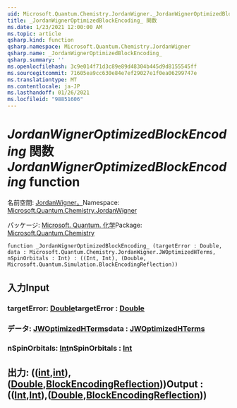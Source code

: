 ```yaml
---
uid: Microsoft.Quantum.Chemistry.JordanWigner._JordanWignerOptimizedBlockEncoding_
title: _JordanWignerOptimizedBlockEncoding_ 関数
ms.date: 1/23/2021 12:00:00 AM
ms.topic: article
qsharp.kind: function
qsharp.namespace: Microsoft.Quantum.Chemistry.JordanWigner
qsharp.name: _JordanWignerOptimizedBlockEncoding_
qsharp.summary: ''
ms.openlocfilehash: 3c9e014f71d3c89e89d48304b445d9d8155545ff
ms.sourcegitcommit: 71605ea9cc630e84e7ef29027e1f0ea06299747e
ms.translationtype: MT
ms.contentlocale: ja-JP
ms.lasthandoff: 01/26/2021
ms.locfileid: "98851606"
---
```

# <a name="_jordanwigneroptimizedblockencoding_-function"></a><span data-ttu-id="77b93-102">_JordanWignerOptimizedBlockEncoding_ 関数</span><span class="sxs-lookup"><span data-stu-id="77b93-102">_JordanWignerOptimizedBlockEncoding_ function</span></span>

<span data-ttu-id="77b93-103">名前空間: [JordanWigner。](xref:Microsoft.Quantum.Chemistry.JordanWigner)</span><span class="sxs-lookup"><span data-stu-id="77b93-103">Namespace: [Microsoft.Quantum.Chemistry.JordanWigner](xref:Microsoft.Quantum.Chemistry.JordanWigner)</span></span>

<span data-ttu-id="77b93-104">パッケージ: [Microsoft. Quantum. 化学](https://nuget.org/packages/Microsoft.Quantum.Chemistry)</span><span class="sxs-lookup"><span data-stu-id="77b93-104">Package: [Microsoft.Quantum.Chemistry](https://nuget.org/packages/Microsoft.Quantum.Chemistry)</span></span>




```qsharp
function _JordanWignerOptimizedBlockEncoding_ (targetError : Double, data : Microsoft.Quantum.Chemistry.JordanWigner.JWOptimizedHTerms, nSpinOrbitals : Int) : ((Int, Int), (Double, Microsoft.Quantum.Simulation.BlockEncodingReflection))
```


## <a name="input"></a><span data-ttu-id="77b93-105">入力</span><span class="sxs-lookup"><span data-stu-id="77b93-105">Input</span></span>

### <a name="targeterror--double"></a><span data-ttu-id="77b93-106">targetError: [Double](xref:microsoft.quantum.lang-ref.double)</span><span class="sxs-lookup"><span data-stu-id="77b93-106">targetError : [Double](xref:microsoft.quantum.lang-ref.double)</span></span>




### <a name="data--jwoptimizedhterms"></a><span data-ttu-id="77b93-107">データ: [JWOptimizedHTerms](xref:Microsoft.Quantum.Chemistry.JordanWigner.JWOptimizedHTerms)</span><span class="sxs-lookup"><span data-stu-id="77b93-107">data : [JWOptimizedHTerms](xref:Microsoft.Quantum.Chemistry.JordanWigner.JWOptimizedHTerms)</span></span>




### <a name="nspinorbitals--int"></a><span data-ttu-id="77b93-108">nSpinOrbitals: [Int](xref:microsoft.quantum.lang-ref.int)</span><span class="sxs-lookup"><span data-stu-id="77b93-108">nSpinOrbitals : [Int](xref:microsoft.quantum.lang-ref.int)</span></span>





## <a name="output--intintdoubleblockencodingreflection"></a><span data-ttu-id="77b93-109">出力: (([int](xref:microsoft.quantum.lang-ref.int),[int](xref:microsoft.quantum.lang-ref.int)), ([Double](xref:microsoft.quantum.lang-ref.double),[BlockEncodingReflection](xref:Microsoft.Quantum.Simulation.BlockEncodingReflection)))</span><span class="sxs-lookup"><span data-stu-id="77b93-109">Output : (([Int](xref:microsoft.quantum.lang-ref.int),[Int](xref:microsoft.quantum.lang-ref.int)),([Double](xref:microsoft.quantum.lang-ref.double),[BlockEncodingReflection](xref:Microsoft.Quantum.Simulation.BlockEncodingReflection)))</span></span>

